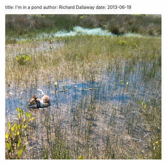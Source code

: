 
title: I'm in a pond
author: Richard Dallaway
date: 2013-06-19

<div><a href="/media/IMG_20130619_203635.JPG"><img src="/media/IMG_20130619_203635.JPG.500.JPG" width="500" height="465"/></a></div>


  
    